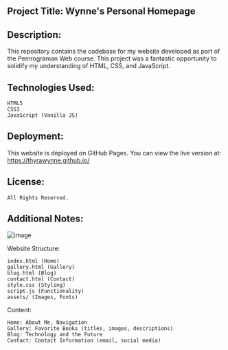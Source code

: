## Project Title: Wynne's Personal Homepage

## Description:

This repository contains the codebase for my website developed as part of the Pemrograman Web course. This project was a fantastic opportunity to solidify my understanding of HTML, CSS, and JavaScript.

## Technologies Used:

    HTML5
    CSS3
    JavaScript (Vanilla JS)

## Deployment:

This website is deployed on GitHub Pages. You can view the live version at:
https://thyrawynne.github.io/

## License:

    All Rights Reserved.

## Additional Notes:
![image](https://github.com/thyrawynne/thyrawynne.github.io/assets/130913231/a420e6d7-02f0-49eb-a5d7-d7f350fadd1e)

Website Structure:

    index.html (Home)
    gallery.html (Gallery)
    blog.html (Blog)
    contact.html (Contact)
    style.css (Styling)
    script.js (Functionality)
    assets/ (Images, Fonts)

Content:

    Home: About Me, Navigation
    Gallery: Favorite Books (titles, images, descriptions)
    Blog: Technology and the Future
    Contact: Contact Information (email, social media)


